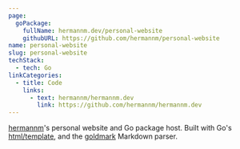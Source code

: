 ```yaml
---
page:
  goPackage:
    fullName: hermannm.dev/personal-website
    githubURL: https://github.com/hermannm/personal-website
name: personal-website
slug: personal-website
techStack:
  - tech: Go
linkCategories:
  - title: Code
    links:
      - text: hermannm/hermannm.dev
        link: https://github.com/hermannm/hermannm.dev
---
```


[hermannm](https://github.com/hermannm)'s personal website and Go package host. Built with Go's
[html/template](https://pkg.go.dev/html/template), and the
[goldmark](https://github.com/yuin/goldmark) Markdown parser.
